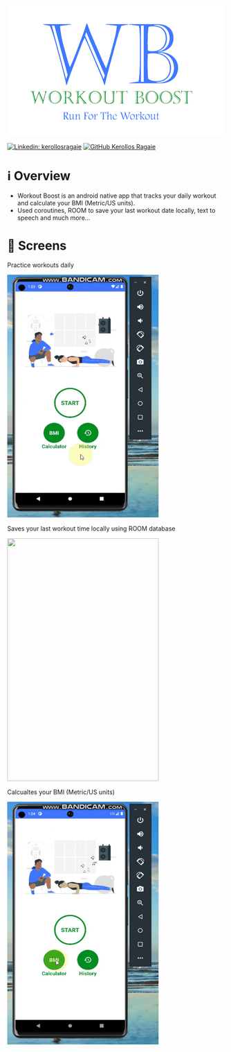 <p align="center">
    <img src="app/src/main/res/drawable/logo_full.png" width="600" height="300">
</p>

[![Linkedin: kerollosragaie](https://img.shields.io/badge/-kerollosragaie-blue?style=flat-square&logo=Linkedin&logoColor=white&link=https://www.linkedin.com/in/kerollos-ragaie-youssef-b9529aa6/)](https://www.linkedin.com/in/kerollos-ragaie/)
[![GitHub Kerollos Ragaie](https://img.shields.io/github/followers/kerolosragaie?label=follow&style=social)](https://github.com/kerolosragaie)

# ℹ️ Overview
- Workout Boost is an android native app that tracks your daily workout and calculate your BMI (Metric/US units).
- Used coroutines, ROOM to save your last workout date locally, text to speech and much more...

# :iphone: Screens
Practice workouts daily

<img src="Images/1-workouts.gif" width="350" height="560"/>

Saves your last workout time locally using ROOM database

<img src="2-history.gif" width="350" height="560"/>

Calcualtes your BMI (Metric/US units)

<img src="Images/3-bmi_calculator.gif" width="350" height="560"/>

